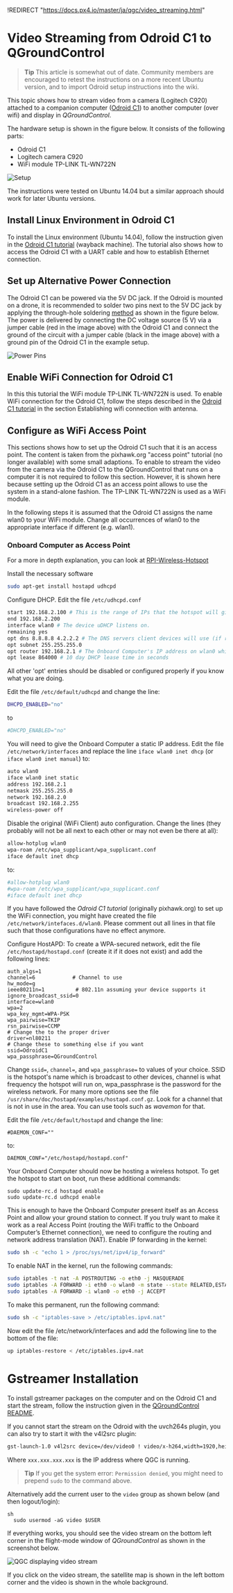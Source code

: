 !REDIRECT "https://docs.px4.io/master/ja/qgc/video_streaming.html"

# Video Streaming from Odroid C1 to QGroundControl

> **Tip** This article is somewhat out of date. Community members are encouraged to retest the instructions on a more recent Ubuntu version, and to import Odroid setup instructions into the wiki.

This topic shows how to stream video from a camera (Logitech C920) attached to a companion computer ([Odroid C1](https://magazine.odroid.com/wp-content/uploads/odroid-c1-user-manual.pdf)) to another computer (over wifi) and display in *QGroundControl*.

The hardware setup is shown in the figure below. It consists of the following parts:

* Odroid C1
* Logitech camera C920
* WiFi module TP-LINK TL-WN722N

![Setup](../../assets/videostreaming/setup_whole.jpg)

The instructions were tested on Ubuntu 14.04 but a similar approach should work for later Ubuntu versions.

## Install Linux Environment in Odroid C1

To install the Linux environment (Ubuntu 14.04), follow the instruction given in the [Odroid C1 tutorial](http://web.archive.org/web/20180617111122/http://pixhawk.org/peripherals/onboard_computers/odroid_c1) (wayback machine). The tutorial also shows how to access the Odroid C1 with a UART cable and how to establish Ethernet connection.

## Set up Alternative Power Connection

The Odroid C1 can be powered via the 5V DC jack. If the Odroid is mounted on a drone, it is recommended to solder two pins next to the 5V DC jack by applying the through-hole soldering [method](https://learn.sparkfun.com/tutorials/how-to-solder---through-hole-soldering) as shown in the figure below. The power is delivered by connecting the DC voltage source (5 V) via a jumper cable (red in the image above) with the Odroid C1 and connect the ground of the circuit with a jumper cable (black in the image above) with a ground pin of the Odroid C1 in the example setup.

![Power Pins](../../assets/videostreaming/power-pins.jpg)

## Enable WiFi Connection for Odroid C1

In this this tutorial the WiFi module TP-LINK TL-WN722N is used. To enable WiFi connection for the Odroid C1, follow the steps described in the [Odroid C1 tutorial](http://web.archive.org/web/20180617111122/http://pixhawk.org/peripherals/onboard_computers/odroid_c1) in the section Establishing wifi connection with antenna.

## Configure as WiFi Access Point

This sections shows how to set up the Odroid C1 such that it is an access point. The content is taken from the pixhawk.org "access point" tutorial (no longer available) with some small adaptions. To enable to stream the video from the camera via the Odroid C1 to the QGroundControl that runs on a computer it is not required to follow this section. However, it is shown here because setting up the Odroid C1 as an access point allows to use the system in a stand-alone fashion. The TP-LINK TL-WN722N is used as a WiFi module.

In the following steps it is assumed that the Odroid C1 assigns the name wlan0 to your WiFi module. Change all occurrences of wlan0 to the appropriate interface if different (e.g. wlan1).

### Onboard Computer as Access Point

For a more in depth explanation, you can look at [RPI-Wireless-Hotspot](http://elinux.org/RPI-Wireless-Hotspot)

Install the necessary software

```bash
sudo apt-get install hostapd udhcpd
```

Configure DHCP. Edit the file `/etc/udhcpd.conf`

```bash
start 192.168.2.100 # This is the range of IPs that the hotspot will give to client devices.
end 192.168.2.200
interface wlan0 # The device uDHCP listens on.
remaining yes
opt dns 8.8.8.8 4.2.2.2 # The DNS servers client devices will use (if routing through the Ethernet link).
opt subnet 255.255.255.0
opt router 192.168.2.1 # The Onboard Computer's IP address on wlan0 which we will set up shortly.
opt lease 864000 # 10 day DHCP lease time in seconds
```

All other 'opt' entries should be disabled or configured properly if you know what you are doing.

Edit the file `/etc/default/udhcpd` and change the line:

```bash
DHCPD_ENABLED="no"
```

to

```bash
#DHCPD_ENABLED="no"
```

You will need to give the Onboard Computer a static IP address. Edit the file `/etc/network/interfaces` and replace the line `iface wlan0 inet dhcp` (or `iface wlan0 inet manual`) to:

```sh
auto wlan0
iface wlan0 inet static
address 192.168.2.1
netmask 255.255.255.0
network 192.168.2.0
broadcast 192.168.2.255
wireless-power off
```

Disable the original (WiFi Client) auto configuration. Change the lines (they probably will not be all next to each other or may not even be there at all):

```sh
allow-hotplug wlan0
wpa-roam /etc/wpa_supplicant/wpa_supplicant.conf
iface default inet dhcp
```

to:

```sh
#allow-hotplug wlan0
#wpa-roam /etc/wpa_supplicant/wpa_supplicant.conf
#iface default inet dhcp
```

If you have followed the *Odroid C1 tutorial* (originally pixhawk.org) to set up the WiFi connection, you might have created the file `/etc/network/intefaces.d/wlan0`. Please comment out all lines in that file such that those configurations have no effect anymore.

Configure HostAPD: To create a WPA-secured network, edit the file `/etc/hostapd/hostapd.conf` (create it if it does not exist) and add the following lines:

    auth_algs=1
    channel=6            # Channel to use
    hw_mode=g
    ieee80211n=1          # 802.11n assuming your device supports it
    ignore_broadcast_ssid=0
    interface=wlan0
    wpa=2
    wpa_key_mgmt=WPA-PSK
    wpa_pairwise=TKIP
    rsn_pairwise=CCMP
    # Change the to the proper driver
    driver=nl80211
    # Change these to something else if you want
    ssid=OdroidC1
    wpa_passphrase=QGroundControl
    

Change `ssid=`, `channel=`, and `wpa_passphrase=` to values of your choice. SSID is the hotspot's name which is broadcast to other devices, channel is what frequency the hotspot will run on, wpa_passphrase is the password for the wireless network. For many more options see the file `/usr/share/doc/hostapd/examples/hostapd.conf.gz`. Look for a channel that is not in use in the area. You can use tools such as *wavemon* for that.

Edit the file `/etc/default/hostapd` and change the line:

    #DAEMON_CONF=""
    

to:

    DAEMON_CONF="/etc/hostapd/hostapd.conf"
    

Your Onboard Computer should now be hosting a wireless hotspot. To get the hotspot to start on boot, run these additional commands:

    sudo update-rc.d hostapd enable
    sudo update-rc.d udhcpd enable
    

This is enough to have the Onboard Computer present itself as an Access Point and allow your ground station to connect. If you truly want to make it work as a real Access Point (routing the WiFi traffic to the Onboard Computer’s Ethernet connection), we need to configure the routing and network address translation (NAT). Enable IP forwarding in the kernel:

```sh
sudo sh -c "echo 1 > /proc/sys/net/ipv4/ip_forward"
```

To enable NAT in the kernel, run the following commands:

```sh
sudo iptables -t nat -A POSTROUTING -o eth0 -j MASQUERADE
sudo iptables -A FORWARD -i eth0 -o wlan0 -m state --state RELATED,ESTABLISHED -j ACCEPT
sudo iptables -A FORWARD -i wlan0 -o eth0 -j ACCEPT
```

To make this permanent, run the following command:

```sh
sudo sh -c "iptables-save > /etc/iptables.ipv4.nat"
```

Now edit the file /etc/network/interfaces and add the following line to the bottom of the file:

```sh
up iptables-restore < /etc/iptables.ipv4.nat
```

# Gstreamer Installation

To install gstreamer packages on the computer and on the Odroid C1 and start the stream, follow the instruction given in the [QGroundControl README](https://github.com/mavlink/qgroundcontrol/blob/master/src/VideoReceiver/README.md).

If you cannot start the stream on the Odroid with the uvch264s plugin, you can also try to start it with the v4l2src plugin:

```sh
gst-launch-1.0 v4l2src device=/dev/video0 ! video/x-h264,width=1920,height=1080,framerate=24/1 ! h264parse ! rtph264pay ! udpsink host=xxx.xxx.xxx.xxx port=5000
```

Where `xxx.xxx.xxx.xxx` is the IP address where QGC is running.

> **Tip** If you get the system error: `Permission denied`, you might need to prepend `sudo` to the command above.

Alternatively add the current user to the `video` group as shown below (and then logout/login):

    sh
      sudo usermod -aG video $USER

If everything works, you should see the video stream on the bottom left corner in the flight-mode window of *QGroundControl* as shown in the screenshot below.

![QGC displaying video stream](../../assets/videostreaming/qgc-screenshot.png)

If you click on the video stream, the satellite map is shown in the left bottom corner and the video is shown in the whole background.